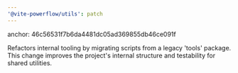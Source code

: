 ```yaml
---
'@vite-powerflow/utils': patch
---
```


anchor: 46c56531f7b6da4481dc05ad369855db46ce091f

Refactors internal tooling by migrating scripts from a legacy 'tools' package. This change improves the project's internal structure and testability for shared utilities.
